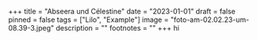 +++
title = "Abseera und Célestine"
date = "2023-01-01"
draft = false
pinned = false
tags = ["Lilo", "Example"]
image = "foto-am-02.02.23-um-08.39-3.jpeg"
description = ""
footnotes = ""
+++
hi